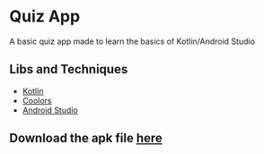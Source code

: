 # Quiz App
 A basic quiz app made to learn the basics of Kotlin/Android Studio

## Libs and Techniques

* [Kotlin](https://kotlinlang.org/)
* [Coolors](https://coolors.co) 
* [Android Studio](https://developer.android.com/docs)


## Download the apk file [here](https://drive.google.com/file/d/1gA8uNvDerSZHNJp2DUnP0ADrquHBsfSu/view?usp=sharing)

